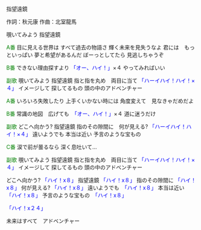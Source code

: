 指望遠鏡

作詞：秋元康
作曲：北室龍馬

覗いてみよう
指望遠鏡

<font color=green>A番</font>
目に見える世界は
すべて過去の物語さ
輝く未来を見失うなよ
君には　もっといっぱい
夢と希望があるんだ
ぼーっとしてたら
見逃しちゃうぞ

<font color=green>B番</font>
できない理由探すより <font color=blue>「オー、ハイ！」</font>×４
やってみればいい

<font color=green>副歌</font>
覗いてみよう
指望遠鏡
指と指を丸め　両目に当て <font color=blue>「ハーイハイ！ハイ！×４」</font> 
イメージして
探してるもの
頭の中のアドベンチャー

<font color=green>A番</font>
いろいろ失敗したり
上手くいかない時には
角度変えて　見なきゃだめだよ

<font color=green>B番</font>
常識の地図　広げても　<font color=blue>「オー、ハイ！」</font>×４
道に迷うだけ

<font color=green>副歌</font>
どこへ向かう?
指望遠鏡
指のその隙間に　何が見える? <font color=blue>「ハーイハイ！ハイ！×４」</font> 
遠いようでも
本当は近い
予言のような宝もの

<font color=green>C番</font>
涙で前が曇るなら
深く息吐いて…

<font color=green>副歌</font>
覗いてみよう
指望遠鏡
指と指を丸め　両目に当て <font color=blue>「ハーイハイ！ハイ！×４」</font> 
イメージして
探してるもの
頭の中のアドベンチャー

どこへ向かう? <font color=blue>「ハイ！x８」</font> 
指望遠鏡 <font color=blue>「ハイ！x８」</font>
指のその隙間に <font color=blue>「ハイ！x８」</font>
何が見える? <font color=blue>「ハイ！x８」</font>
遠いようでも　<font color=blue>「ハイ！x８」</font>
本当は近い　<font color=blue>「ハイ！x８」</font>
予言のような宝もの　<font color=blue>「ハイ！x８」</font>

<font color=blue>「ハイ！x２４」</font> 

未来はすべて　アドベンチャー
